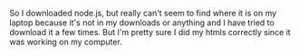 So I downloaded node.js, but really can't seem to find where it is on my laptop because it's not in my downloads or anything and I have tried to download it a few times. But I'm pretty sure I did my htmls correctly since it was working on my computer.

